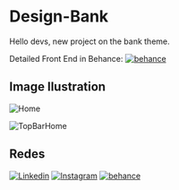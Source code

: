 # Design-Bank

Hello devs, new project on the bank theme.

Detailed Front End in Behance: [![behance](https://img.shields.io/badge/-behance-2980b9?style=flat-square&logo=behance&logoColor=white&link=https://www.behance.net/gallery/109898395/Design-Bank)](https://www.behance.net/gallery/109898395/Design-Bank)


## Image Ilustration

![Home](https://github.com/joaopedro29/Design-Bank/blob/main/Image/Home.png)

![TopBarHome](https://github.com/joaopedro29/Design-Bank/blob/main/Image/TopBarHome.png)


## Redes

 [![Linkedin](https://img.shields.io/badge/-LinkedIn-blue?style=flat-square&logo=Linkedin&logoColor=white&link=https://www.linkedin.com/in/joão-pedro-pereira-de-souza-91a0b51b6)](https://www.linkedin.com/in/joão-pedro-pereira-de-souza-91a0b51b6) [![Instagram](https://img.shields.io/badge/-Instagram-9b59b6?style=flat-square&logo=Instagram&logoColor=white&link=https://www.instagram.com/jppereirass/)](https://www.instagram.com/jppereirass/) [![behance](https://img.shields.io/badge/-behance-2980b9?style=flat-square&logo=behance&logoColor=white&link=https://www.behance.net/joopedrosouza3)](https://www.behance.net/joopedrosouza3)
